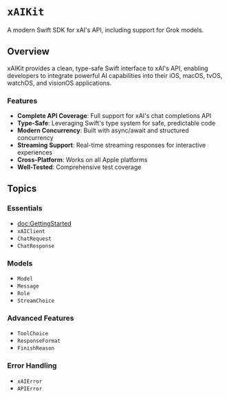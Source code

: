 # ``xAIKit``

A modern Swift SDK for xAI's API, including support for Grok models.

## Overview

xAIKit provides a clean, type-safe Swift interface to xAI's API, enabling developers to integrate powerful AI capabilities into their iOS, macOS, tvOS, watchOS, and visionOS applications.

### Features

- **Complete API Coverage**: Full support for xAI's chat completions API
- **Type-Safe**: Leveraging Swift's type system for safe, predictable code
- **Modern Concurrency**: Built with async/await and structured concurrency
- **Streaming Support**: Real-time streaming responses for interactive experiences
- **Cross-Platform**: Works on all Apple platforms
- **Well-Tested**: Comprehensive test coverage

## Topics

### Essentials

- <doc:GettingStarted>
- ``xAIClient``
- ``ChatRequest``
- ``ChatResponse``

### Models

- ``Model``
- ``Message``
- ``Role``
- ``StreamChoice``

### Advanced Features

- ``ToolChoice``
- ``ResponseFormat``
- ``FinishReason``

### Error Handling

- ``xAIError``
- ``APIError``